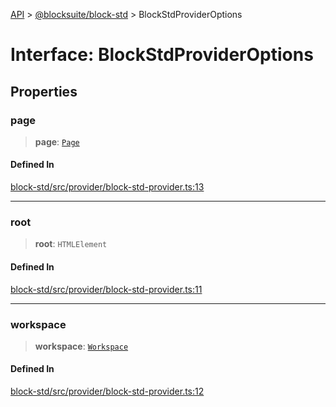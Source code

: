 [API](../../../index.md) > [@blocksuite/block-std](../index.md) > BlockStdProviderOptions

# Interface: BlockStdProviderOptions

## Properties

### page

> **page**: [`Page`](../../store/classes/class.Page.md)

#### Defined In

[block-std/src/provider/block-std-provider.ts:13](https://github.com/Saul-Mirone/blocksuite/blob/f2324b82e/packages/block-std/src/provider/block-std-provider.ts#L13)

***

### root

> **root**: `HTMLElement`

#### Defined In

[block-std/src/provider/block-std-provider.ts:11](https://github.com/Saul-Mirone/blocksuite/blob/f2324b82e/packages/block-std/src/provider/block-std-provider.ts#L11)

***

### workspace

> **workspace**: [`Workspace`](../../store/classes/class.Workspace.md)

#### Defined In

[block-std/src/provider/block-std-provider.ts:12](https://github.com/Saul-Mirone/blocksuite/blob/f2324b82e/packages/block-std/src/provider/block-std-provider.ts#L12)
